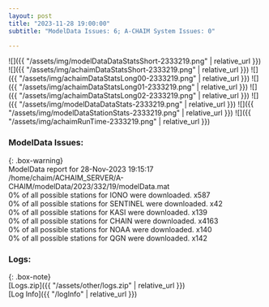 ```yaml
---
layout: post
title: "2023-11-28 19:00:00"
subtitle: "ModelData Issues: 6; A-CHAIM System Issues: 0"

---
```


![]({{ "/assets/img/modelDataDataStatsShort-2333219.png" | relative_url }})
![]({{ "/assets/img/achaimDataStatsShort-2333219.png" | relative_url }})
![]({{ "/assets/img/achaimDataStatsLong00-2333219.png" | relative_url }})
![]({{ "/assets/img/achaimDataStatsLong01-2333219.png" | relative_url }})
![]({{ "/assets/img/achaimDataStatsLong02-2333219.png" | relative_url }})
![]({{ "/assets/img/modelDataDataStats-2333219.png" | relative_url }})
![]({{ "/assets/img/modelDataStationStats-2333219.png" | relative_url }})
![]({{ "/assets/img/achaimRunTime-2333219.png" | relative_url }})


### ModelData Issues:  
  
{: .box-warning}  
 ModelData report for 28-Nov-2023 19:15:17   
 /home/chaim/ACHAIM_SERVER/A-CHAIM/modelData/2023/332/19/modelData.mat   
 0% of all possible stations for IONO were downloaded. x587   
 0% of all possible stations for SENTINEL were downloaded. x42   
 0% of all possible stations for KASI were downloaded. x139   
 0% of all possible stations for CHAIN were downloaded. x4163   
 0% of all possible stations for NOAA were downloaded. x140   
 0% of all possible stations for QGN were downloaded. x142   
  


### Logs:  
  
{: .box-note}  
[Logs.zip]({{ "/assets/other/logs.zip" | relative_url }})  
[Log Info]({{ "/logInfo" | relative_url }})  
